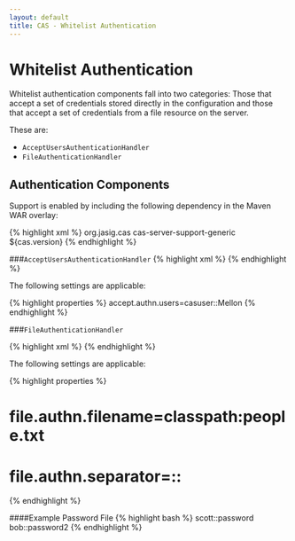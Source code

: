 ```yaml
---
layout: default
title: CAS - Whitelist Authentication
---
```



# Whitelist Authentication
Whitelist authentication components fall into two categories: Those that accept a set of credentials stored directly in the configuration and those that accept a set of credentials from a file resource on the server.

These are:
* `AcceptUsersAuthenticationHandler`
* `FileAuthenticationHandler`


## Authentication Components
Support is enabled by including the following dependency in the Maven WAR overlay:

{% highlight xml %}
<dependency>
  <groupId>org.jasig.cas</groupId>
  <artifactId>cas-server-support-generic</artifactId>
  <version>${cas.version}</version>
</dependency>
{% endhighlight %}

###`AcceptUsersAuthenticationHandler`
{% highlight xml %}
<alias name="acceptUsersAuthenticationHandler" alias="primaryAuthenticationHandler" />
{% endhighlight %}

The following settings are applicable:

{% highlight properties %}
accept.authn.users=casuser::Mellon
{% endhighlight %}

###`FileAuthenticationHandler`

{% highlight xml %}
<alias name="fileAuthenticationHandler" alias="primaryAuthenticationHandler" />
{% endhighlight %}

The following settings are applicable:

{% highlight properties %}
# file.authn.filename=classpath:people.txt
# file.authn.separator=::
{% endhighlight %}

####Example Password File
{% highlight bash %}
scott::password
bob::password2
{% endhighlight %}

